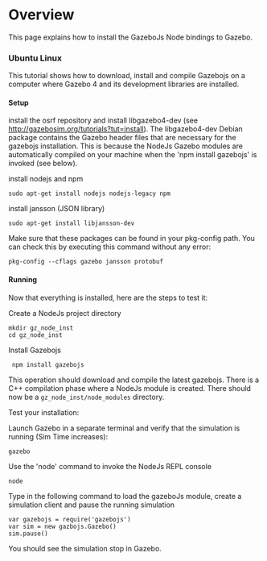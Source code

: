 # Overview

This page explains how to install the GazeboJs Node bindings to Gazebo.



### Ubuntu Linux

This tutorial shows how to download, install and compile Gazebojs on a computer where Gazebo 4 and its  development libraries are installed.

#### Setup

install the osrf repository and install libgazebo4-dev (see http://gazebosim.org/tutorials?tut=install). The libgazebo4-dev Debian package contains the Gazebo header files that are necessary for the gazebojs installation. This is because the NodeJs Gazebo modules are automatically compiled on your machine when the 'npm install gazebojs' is invoked (see below).

install nodejs and npm 

    sudo apt-get install nodejs nodejs-legacy npm

install jansson (JSON library)

    sudo apt-get install libjansson-dev

Make sure that these packages can be found in your pkg-config path. You can check this by executing this command without any error:

    pkg-config --cflags gazebo jansson protobuf


#### Running

Now that everything is installed, here are the steps to test it:


Create a NodeJs project directory
 
    mkdir gz_node_inst
    cd gz_node_inst


Install Gazebojs

     npm install gazebojs

This operation should download and compile the latest gazebojs. There is a C++ compilation phase where a NodeJs module is created. There should now be a `gz_node_inst/node_modules` directory.



Test your installation:

Launch Gazebo in a separate terminal and verify that the simulation is running (Sim Time increases):

    gazebo


Use the 'node' command to invoke the NodeJs REPL console

    node

Type in the following command to load the gazeboJs module, create a simulation client and pause the running simulation

    var gazebojs = require('gazebojs')
    var sim = new gazbojs.Gazebo()
    sim.pause()

You should see the simulation stop in Gazebo.

